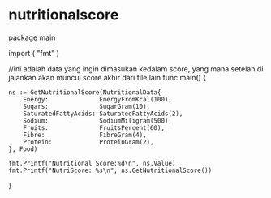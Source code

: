 # nutritionalscore

package main

import (
	"fmt"
)

//ini adalah data yang ingin dimasukan kedalam score, yang mana setelah di jalankan akan muncul score akhir dari file lain
func main() {

	ns := GetNutritionalScore(NutritionalData{
		Energy:              EnergyFromKcal(100),
		Sugars:              SugarGram(10),
		SaturatedFattyAcids: SaturatedFattyAcids(2),
		Sodium:              SodiumMiligram(500),
		Fruits:              FruitsPercent(60),
		Fibre:               FibreGram(4),
		Protein:             ProteinGram(2),
	}, Food)

	fmt.Printf("Nutritional Score:%d\n", ns.Value)
	fmt.Printf("NutriScore: %s\n", ns.GetNutritionalScore())
}
